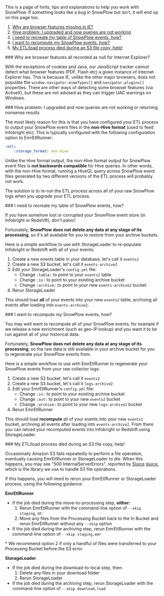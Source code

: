 This is a page of hints, tips and explanations to help you work with SnowPlow. If something looks like a bug in SnowPlow but isn't, it will end up on this page too.

1. [Why are browser features missing in IE?](#ie-features)
2. [Hive problem: I upgraded and now queries are not working](#non-hive-format-upgrade)
3. [I need to recreate my table of SnowPlow events, how?](#rebuild-database)
4. [I want to recompute my SnowPlow events, how?](#recompute-events)
5. [My ETL/load process died during an S3 file copy, help!](#s3-filecopy)

<a name="ie-features"/>
### Why are browser features all recorded as null for Internet Explorer?

With the exceptions of cookies and Java, our JavaScript tracker cannot detect what browser features (PDF, Flash etc) a given instance of Internet Explorer has. This is because IE, unlike the other major browsers, does not populate the `window.navigator.mimeTypes[]` and `navigator.plugins[]` properties. There are other ways of detecting some browser features (via ActiveX), but these are not advised as they can trigger UAC warnings on Windows.

<a name="non-hive-format-upgrade"/>
### Hive problem: I upgraded and now queries are not working or returning nonsense results

The most likely reason for this is that you have configured your ETL process to output your SnowPlow event files in the **non-Hive format** (used to feed Infobright etc). This is typically configured with the following configuration option to EmrEtlRunner:

```yaml
:etl:
    :storage_format: non-hive
```

Unlike the Hive format output, the non-Hive format output for SnowPlow event files is **not backwards compatible** for Hive queries. In other words, with the non-Hive format, running a HiveQL query across SnowPlow event files generated by two different versions of the ETL process will probably not work.

The solution is to re-run the ETL process across all of your raw SnowPlow logs when you upgrade your ETL process.

<a name="rebuild-database"/>
###  I need to recreate my table of SnowPlow events, how?

If you have somehow lost or corrupted your SnowPlow event store (in Infobright or Redshift), don't panic! 

Fortunately, **SnowPlow does not delete any data at any stage of its processing**, so it's all available for you to restore from your archive buckets. 

Here is a simple workflow to use with StorageLoader to re-populate Infobright or Redshift with all of your events:

1. Create a new events table in your database, let's call it `events2`
2. Create a new S3 bucket, let's call it `events-archive2`
3. Edit your StorageLoader's `config.yml` file:
   * Change `:table:` to point to your `events2` table
   * Change `:in:` to point to your existing archive bucket
   * Change `:archive:` to point to your new `events-archive2` bucket
4. Rerun StorageLoader

This should load **all** of your events into your new `events2` table, archiving all events after loading into `events-archive2`.

<a name="recompute-events"/>
###  I want to recompute my SnowPlow events, how?

You may well want to recompute all of your SnowPlow events, for example if we release a new enrichment (such as geo-IP lookup) and you want it to be run against all of your historical data.

Fortunately, **SnowPlow does not delete any data at any stage of its processing**, so the raw data is still available in your archive bucket for you to regenerate your SnowPlow events from. 

Here is a simple workflow to use with EmrEtlRunner to regenerate your SnowPlow events from your raw collector logs:

1. Create a new S3 bucket, let's call it `events2`
2. Create a new S3 bucket, let's call it `logs-archive2`
3. Edit your EmrEtlRunner's `config.yml` file:
   * Change `:in:` to point to your existing archive bucket
   * Change `:out:` to point to your new `events2` bucket
   * Change `:archive:` to point to your new `logs-archive2` bucket
4. Rerun EmrEtlRunner

This should load **recompute** all of your events into your new `events2` bucket, archiving all events after loading into `events-archive2`. From there you can reload your recomputed events into Infobright or Redshift using StorageLoader.

<a name="s3-filecopy"/>
###  My ETL/load process died during an S3 file copy, help!

Occasionally Amazon S3 fails repeatedly to perform a file operation, eventually causing EmrEtlRunner or StorageLoader to die. When this happens, you may see "500 InternalServerErrors", reported by [Sluice] [sluice], which is the library we use to handle S3 file operations.

If this happens, you will need to rerun your EmrEtlRunner or StorageLoader process, using the following guidance:

**EmrEtlRunner**

* If the job died during the move-to-processing step, **either:**
  1. Rerun EmrEtlRunner with the command-line option of `--skip staging`, or:
  2. Move any files from the Processing Bucket back to the In Bucket and rerun EmrEtlRunner without any `--skip` option 
* If the job died during the archiving step, rerun EmrEtlRunner with the command-line option of `--skip staging,emr`

\* We recommend option 2 if only a handful of files were transferred to your Processing Bucket before the S3 error.

**StorageLoader**

* If the job died during the download-to-local step, then:
  1. Delete any files in your download folder
  2. Rerun StorageLoader
* If the job died during the archiving step, rerun StorageLoader with the command-line option of `--skip download,load`

[rvm]: https://rvm.io/
[rvmrc]: https://rvm.io/workflow/rvmrc/
[bundler]: https://gembundler.com

[sluice]: https://github.com/snowplow/sluice